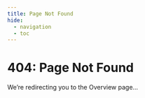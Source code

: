 ```yaml
---
title: Page Not Found
hide:
  - navigation
  - toc
---
```


# 404: Page Not Found

We’re redirecting you to the Overview page...

<script>
  setTimeout(() => {
    window.location.replace('/pages/overview/');
  }, 0);
</script>
